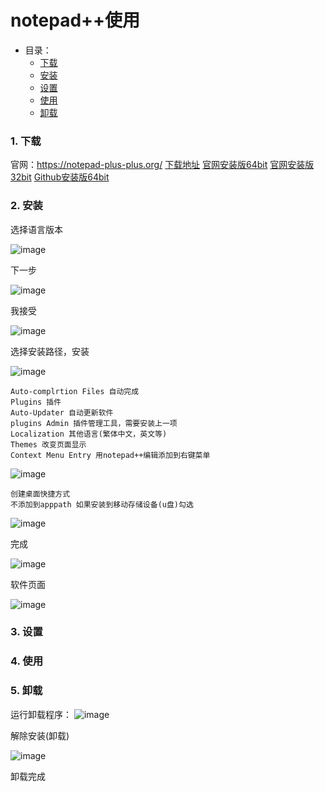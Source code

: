 # notepad++使用
- 目录：
  * [下载](#1-下载)
  * [安装](#2-安装)
  * [设置](#3-设置)
  * [使用](#4-使用)
  * [卸载](#5-卸载)
### 1. 下载
官网：https://notepad-plus-plus.org/
[下载地址](https://notepad-plus-plus.org/download/)
[官网安装版64bit](https://notepad-plus-plus.org/repository/7.x/7.7.1/npp.7.7.1.Installer.x64.exe)
[官网安装版32bit](https://notepad-plus-plus.org/repository/7.x/7.7.1/npp.7.7.1.Installer.exe)
[Github安装版64bit]()
### 2. 安装

选择语言版本

![image](image/notepad_install.png)

下一步

![image](image/notepad_install2.png)

我接受

![image](image/notepad_install3.png)

选择安装路径，安装

![image](image/notepad_install4.png)

    Auto-complrtion Files 自动完成
    Plugins 插件
    Auto-Updater 自动更新软件
    plugins Admin 插件管理工具，需要安装上一项
    Localization 其他语言(繁体中文，英文等)
    Themes 改变页面显示
    Context Menu Entry 用notepad++编辑添加到右键菜单

![image](image/notepad_install5.png)

    创建桌面快捷方式
    不添加到apppath 如果安装到移动存储设备(u盘)勾选

![image](image/notepad_install6.png)

完成

![image](image/notepad_install7.png)

软件页面

![image](image/notepad_install8.png)

### 3. 设置

### 4. 使用

### 5. 卸载

运行卸载程序：
![image](image/notepad++_uninstallexe.png)

解除安装(卸载)

![image](image/notepad++_uninstall.png)

卸载完成
